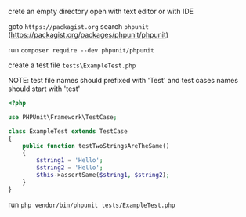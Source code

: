 crete an empty directory
open with text editor or with IDE

goto `https://packagist.org`
search `phpunit` (https://packagist.org/packages/phpunit/phpunit)

run `composer require --dev phpunit/phpunit`

create a test file `tests\ExampleTest.php`

NOTE: test file names should prefixed with 'Test' and test cases names should start with 'test'

```php
<?php

use PHPUnit\Framework\TestCase;

class ExampleTest extends TestCase
{
    public function testTwoStringsAreTheSame()
    {
        $string1 = 'Hello';
        $string2 = 'Hello';
        $this->assertSame($string1, $string2);
    }
}
```

run `php vendor/bin/phpunit tests/ExampleTest.php`